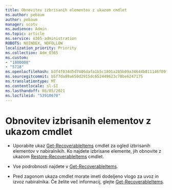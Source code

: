 ```yaml
---
title: Obnovitev izbrisanih elementov z ukazom cmdlet
ms.author: pebaum
author: pebaum
manager: scotv
ms.audience: Admin
ms.topic: article
ms.service: o365-administration
ROBOTS: NOINDEX, NOFOLLOW
localization_priority: Priority
ms.collection: Adm_O365
ms.custom:
- "1800008"
- "5718"
ms.openlocfilehash: b3f4f034d5d7486dafa1b5c1801a285b09a34644b811146f09f454fad9647833
ms.sourcegitcommit: b5f7da89a650d2915dc652449623c78be6247175
ms.translationtype: MT
ms.contentlocale: sl-SI
ms.lasthandoff: 08/05/2021
ms.locfileid: "53910670"
---
```

# <a name="recover-deleted-items-with-cmdlet"></a>Obnovitev izbrisanih elementov z ukazom cmdlet

- Uporabite ukaz [Get-RecoverableItems](https://docs.microsoft.com/powershell/module/exchange/get-recoverableitems?view=exchange-ps) cmdlet za ogled izbrisanih elementov v nabiralnikih. Ko najdete izbrisane elemente, jih obnovite z ukazom [Restore-RecoverableItems](https://docs.microsoft.com/powershell/module/exchange/Restore-RecoverableItems?view=exchange-ps) cmdlet.

- Vse podrobnosti najdete v [Get-RecoverableItems](https://docs.microsoft.com/powershell/module/exchange/get-recoverableitems?view=exchange-ps).

- Pred zagonom ukaza cmdlet morate imeti dodeljeno vlogo za uvoz in izvoz nabiralnika. Če želite več informacij, glejte [Get-RecoverableItems](https://docs.microsoft.com/powershell/module/exchange/get-recoverableitems?view=exchange-ps).
